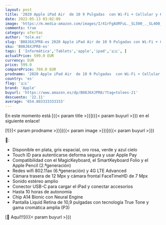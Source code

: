 ```yaml
---
layout: post
title: '2020 Apple iPad Air  de 10 9 Pulgadas  con Wi-Fi + Cellular y 64 GB  - Plata  4.ª generación '
date: 2022-05-13 03:02:09
image: 'https://m.media-amazon.com/images/I/41rFgAURFuL._SL500_._SL400_.jpg'
comments: true
category: ofertas
author: 'tole.es'
slug: 'B08J6XJPR8-es 2020 Apple iPad Air de 10 9 Pulgadas con Wi-Fi + Cellular...'
sku: 'B08J6XJPR8-es'
tags: [ 'Informática','Tablets','apple','ipad','🇪🇸', ]
actualPrice: 599.0 EUR
currency: EUR
price: 599.0
comparePrice: 769.0 EUR
prodname: '2020 Apple iPad Air  de 10 9 Pulgadas  con Wi-Fi + Cellular y 64 GB  - Plata  4.ª generación '
country: 'es'
flag: '🇪🇸'
brand: 'Apple'
buyurl: 'https://www.amazon.es/dp/B08J6XJPR8/?tag=tolees-21'
descuento: '22.11'
average: '654.803333333333'
---
```


En este momento está [{{< param title >}}]({{< param buyurl >}}) en el siguiente enlace!

[![{{< param prodname >}}]({{< param image >}})]({{< param buyurl >}})

🔎:

- Disponible en plata, gris espacial, oro rosa, verde y azul cielo
- Touch ID para autenticarse deforma segura y usar Apple Pay
- Compatibilidad con el MagicKeyboard, el SmartKeyboard Folio y el Apple Pencil (2.ªgeneración)
- Redes wifi 802.11ax (6.ªgeneración) y 4G LTE Advanced
- Cámara trasera de 12 Mpx y cámara frontal FaceTimeHD de 7 Mpx
- Sonido estéreo amplio
- Conector USB-C para cargar el iPad y conectar accesorios
- Hasta 10 horas de autonomía
- Chip A14 Bionic con Neural Engine
- Pantalla Liquid Retina de 10,9 pulgadas con tecnología True Tone y gama cromática amplia (P3)

[🛒 Aquí!!!]({{< param buyurl >}})

